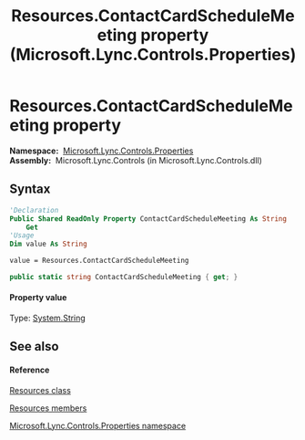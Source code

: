 ﻿---
title: Resources.ContactCardScheduleMeeting property  (Microsoft.Lync.Controls.Properties)
TOCTitle: 'ContactCardScheduleMeeting property '
ms:assetid: P:Microsoft.Lync.Controls.Properties.Resources.ContactCardScheduleMeeting_DI_3_UC_OCS14MrefLyncWPF
ms:mtpsurl: https://msdn.microsoft.com/en-us/library/microsoft.lync.controls.properties.resources.contactcardschedulemeeting_di_3_uc_ocs14mreflyncwpf(v=office.15)
ms:contentKeyID: 48601993
ms.date: 07/28/2014
mtps_version: v=office.15
f1_keywords:
- Microsoft.Lync.Controls.Properties.Resources.ContactCardScheduleMeeting
dev_langs:
- CSharp
- JScript
- VB
- other
---

# Resources.ContactCardScheduleMeeting property

**Namespace:**  [Microsoft.Lync.Controls.Properties](microsoft-lync-controls-properties-namespace_1.md)  
**Assembly:**  Microsoft.Lync.Controls (in Microsoft.Lync.Controls.dll)

## Syntax

``` vb
'Declaration
Public Shared ReadOnly Property ContactCardScheduleMeeting As String
    Get
'Usage
Dim value As String

value = Resources.ContactCardScheduleMeeting
```

``` csharp
public static string ContactCardScheduleMeeting { get; }
```

#### Property value

Type: [System.String](http://msdn2.microsoft.com/en-us/library/s1wwdcbf)  

## See also

#### Reference

[Resources class](resources-class-microsoft-lync-controls-properties_1.md)

[Resources members](resources-members-microsoft-lync-controls-properties_1.md)

[Microsoft.Lync.Controls.Properties namespace](microsoft-lync-controls-properties-namespace_1.md)

